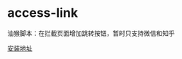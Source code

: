 # access-link

油猴脚本：在拦截页面增加跳转按钮，暂时只支持微信和知乎

[安装地址](https://greasyfork.org/zh-CN/scripts/395969-access-link)
